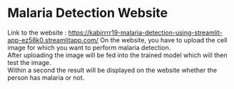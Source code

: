 # Malaria Detection Website
Link to the website : https://kabirrrr19-malaria-detection-using-streamlit-app-ez58k0.streamlitapp.com/
On the website, you have to upload the cell image for which you want to perform malaria detection. <br>
After uploading the image will be fed into the trained model which will then test the image. <br>
Within a second the result will be displayed on the website whether the person has malaria or not.
